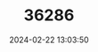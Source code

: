 ---
title: "36286"
category: "Hopea myrtifolia"
draft: false
date: 2024-02-22 13:03:50
languages:
  Malay: ["Mata Kucing Beludu"]
---